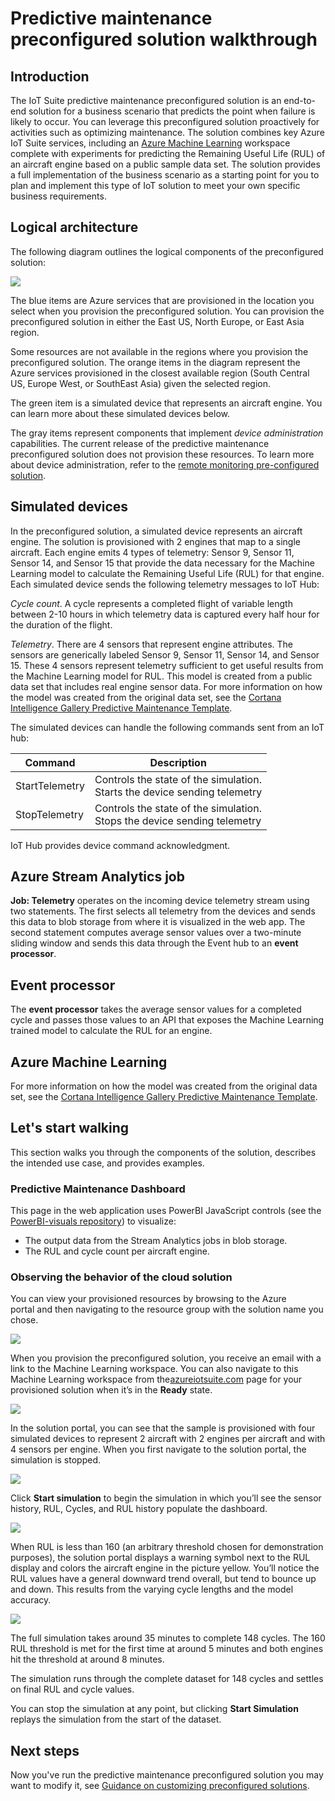 <properties
 pageTitle="Predictive maintenance walkthrough | Microsoft Azure"
 description="A walkthrough of the Azure IoT predictive maintenance preconfigured solution."
 services=""
 suite="iot-suite"
 documentationCenter=""
 authors="aguilaaj"
 manager="timlt"
 editor=""/>

<tags
 ms.service="iot-suite"
 ms.devlang="na"
 ms.topic="get-started-article"
 ms.tgt_pltfrm="na"
 ms.workload="na"
 ms.date="03/02/2016"
 ms.author="araguila"/>

# Predictive maintenance preconfigured solution walkthrough

## Introduction

The IoT Suite predictive maintenance preconfigured solution is an end-to-end solution for a business scenario that predicts the point when failure is likely to occur. You can leverage this preconfigured solution proactively for activities such as optimizing maintenance. The solution combines key Azure IoT Suite services, including an [Azure Machine Learning][lnk_machine_learning] workspace complete with experiments for predicting the Remaining Useful Life (RUL) of an aircraft engine based on a public sample data set. The solution provides a full implementation of the business scenario as a starting point for you to plan and implement this type of IoT solution to meet your own specific business requirements.

## Logical architecture

The following diagram outlines the logical components of the preconfigured solution:

![][img-architecture]

The blue items are Azure services that are provisioned in the location you select when you provision the preconfigured solution. You can provision the preconfigured solution in either the East US, North Europe, or East Asia region.

Some resources are not available in the regions where you provision the preconfigured solution. The orange items in the diagram represent the Azure services provisioned in the closest available region (South Central US, Europe West, or SouthEast Asia) given the selected region.

The green item is a simulated device that represents an aircraft engine. You can learn more about these simulated devices below.

The gray items represent components that implement *device administration* capabilities. The current release of the predictive maintenance preconfigured solution does not provision these resources. To learn more about device administration, refer to the [remote monitoring pre-configured solution][lnk-remote-monitoring].

## Simulated devices

In the preconfigured solution, a simulated device represents an aircraft engine. The solution is provisioned with 2 engines that map to a single aircraft. Each engine emits 4 types of telemetry: Sensor 9, Sensor 11, Sensor 14, and Sensor 15 that provide the data necessary for the Machine Learning model to calculate the Remaining Useful Life (RUL) for that engine. Each simulated device sends the following telemetry messages to IoT Hub:

*Cycle count*. A cycle represents a completed flight of variable length between 2-10 hours in which telemetry data is captured every half hour for the duration of the flight.

*Telemetry*. There are 4 sensors that represent engine attributes. The sensors are generically labeled Sensor 9, Sensor 11, Sensor 14, and Sensor 15. These 4 sensors represent telemetry sufficient to get useful results from the Machine Learning model for RUL. This model is created from a public data set that includes real engine sensor data. For more information on how the model was created from the original data set, see the [Cortana Intelligence Gallery Predictive Maintenance Template][lnk-cortana-analytics].

The simulated devices can handle the following commands sent from an IoT hub:

| Command | Description |
|---------|-------------|
| StartTelemetry | Controls the state of the simulation.<br/>Starts the device sending telemetry     |
| StopTelemetry  | Controls the state of the simulation.<br/>Stops the device sending telemetry |

IoT Hub provides device command acknowledgment.

## Azure Stream Analytics job

**Job: Telemetry** operates on the incoming device telemetry stream using two statements. The first selects all telemetry from the devices and sends this data to blob storage from where it is visualized in the web app. The second statement computes average sensor values over a two-minute sliding window and sends this data through the Event hub to an **event processor**.

## Event processor

The **event processor** takes the average sensor values for a completed cycle and passes those values to an API that exposes the Machine Learning trained model to calculate the RUL for an engine.

## Azure Machine Learning

For more information on how the model was created from the original data set, see the [Cortana Intelligence Gallery Predictive Maintenance Template][lnk-cortana-analytics].

## Let's start walking

This section walks you through the components of the solution, describes the intended use case, and provides examples.

### Predictive Maintenance Dashboard

This page in the web application uses PowerBI JavaScript controls (see the [PowerBI-visuals repository][lnk-powerbi]) to visualize:

- The output data from the Stream Analytics jobs in blob storage.
- The RUL and cycle count per aircraft engine.

### Observing the behavior of the cloud solution

You can view your provisioned resources by browsing to the Azure portal and then navigating to the resource group with the solution name you chose.

![][img-resource-group]

When you provision the preconfigured solution, you receive an email with a link to the Machine Learning workspace. You can also navigate to this Machine Learning workspace from the[azureiotsuite.com][lnk-azureiotsuite] page for your provisioned solution when it’s in the **Ready** state.

![][img-machine-learning]

In the solution portal, you can see that the sample is provisioned with four simulated devices to represent 2 aircraft with 2 engines per aircraft and with 4 sensors per engine. When you first navigate to the solution portal, the simulation is stopped.

![][img-simulation-stopped]

Click **Start simulation** to begin the simulation in which you’ll see the sensor history, RUL, Cycles, and RUL history populate the dashboard.

![][img-simulation-running]

When RUL is less than 160 (an arbitrary threshold chosen for demonstration purposes), the solution portal displays a warning symbol next to the RUL display and colors the aircraft engine in the picture yellow. You’ll notice the RUL values have a general downward trend overall, but tend to bounce up and down. This results from the varying cycle lengths and the model accuracy.

![][img-simulation-warning]

The full simulation takes around 35 minutes to complete 148 cycles. The 160 RUL threshold is met for the first time at around 5 minutes and both engines hit the threshold at around 8 minutes.

The simulation runs through the complete dataset for 148 cycles and settles on final RUL and cycle values.

You can stop the simulation at any point, but clicking **Start Simulation** replays the simulation from the start of the dataset.

## Next steps

Now you've run the predictive maintenance preconfigured solution you may want to modify it, see [Guidance on customizing preconfigured solutions][lnk-customize].

  
[img-architecture]: media/iot-suite-predictive-walkthrough/architecture.png
[img-resource-group]: media/iot-suite-predictive-walkthrough/resource-group.png
[img-machine-learning]: media/iot-suite-predictive-walkthrough/machine-learning.png
[img-simulation-stopped]: media/iot-suite-predictive-walkthrough/simulation-stopped.png
[img-simulation-running]: media/iot-suite-predictive-walkthrough/simulation-running.png
[img-simulation-warning]: media/iot-suite-predictive-walkthrough/simulation-warning.png

[lnk-powerbi]: https://www.github.com/Microsoft/PowerBI-visuals
[lnk_machine_learning]: https://azure.microsoft.com/services/machine-learning/
[lnk-remote-monitoring]: iot-suite-remote-monitoring-sample-walkthrough.md
[lnk-cortana-analytics]: http://gallery.cortanaintelligence.com/Collection/Predictive-Maintenance-Template-3
[lnk-azureiotsuite]: https://www.azureiotsuite.com/
[lnk-customize]: iot-suite-guidance-on-customizing-preconfigured-solutions.md
